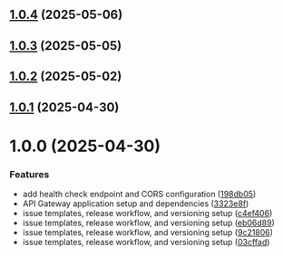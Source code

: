 ## [1.0.4](https://github.com/dev-kitchen/api-gateway/compare/v1.0.3...v1.0.4) (2025-05-06)

## [1.0.3](https://github.com/dev-kitchen/api-gateway/compare/v1.0.2...v1.0.3) (2025-05-05)

## [1.0.2](https://github.com/dev-kitchen/api-gateway/compare/v1.0.1...v1.0.2) (2025-05-02)

## [1.0.1](https://github.com/dev-kitchen/api-gateway/compare/v1.0.0...v1.0.1) (2025-04-30)

# 1.0.0 (2025-04-30)


### Features

* add health check endpoint and CORS configuration ([198db05](https://github.com/dev-kitchen/api-gateway/commit/198db05395705f94886d15f5865a00d52a389b14))
* API Gateway application setup and dependencies ([3323e8f](https://github.com/dev-kitchen/api-gateway/commit/3323e8f4c92d6c76ed0353d93060020661be8857))
* issue templates, release workflow, and versioning setup ([c4ef406](https://github.com/dev-kitchen/api-gateway/commit/c4ef406914b8c7e7586475c961769240c199b8f3))
* issue templates, release workflow, and versioning setup ([eb06d89](https://github.com/dev-kitchen/api-gateway/commit/eb06d89702ab47aab751a9ec3165dcd6d1a7f9b2))
* issue templates, release workflow, and versioning setup ([9c21806](https://github.com/dev-kitchen/api-gateway/commit/9c21806f98ca3f9cf37911f15c99ab2f63d581b7))
* issue templates, release workflow, and versioning setup ([03cffad](https://github.com/dev-kitchen/api-gateway/commit/03cffad61ba841455a263f911c2334d527c9ea14))
